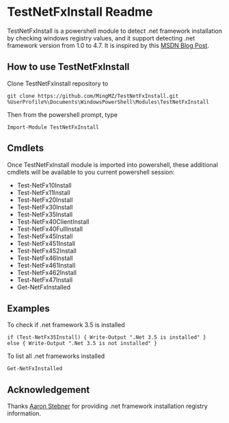 TestNetFxInstall Readme
=======================

TestNetFxInstall is a powershell module to detect .net framework
installation by checking windows registry values, and it support
detecting .net framework version from 1.0 to 4.7. It is
inspired by this
[MSDN Blog Post](http://blogs.msdn.com/b/astebner/archive/2009/06/16/9763379.aspx).

How to use TestNetFxInstall
---------------------------
Clone TestNetFxInstall repository to

    git clone https://github.com/MingMZ/TestNetFxInstall.git %UserProfile%\Documents\WindowsPowerShell\Modules\TestNetFxInstall

Then from the powershell prompt, type

    Import-Module TestNetFxInstall

Cmdlets
-------
Once TestNetFxInstall module is imported into powershell, these
additional cmdlets will be available to you current powershell
session:

- Test-NetFx10Install
- Test-NetFx11Install
- Test-NetFx20Install
- Test-NetFx30Install
- Test-NetFx35Install
- Test-NetFx40ClientInstall
- Test-NetFx40FullInstall
- Test-NetFx45Install
- Test-NetFx451Install
- Test-NetFx452Install
- Test-NetFx46Install
- Test-NetFx461Install
- Test-NetFx462Install
- Test-NetFx47Install
- Get-NetFxInstalled

Examples
--------

To check if .net framework 3.5 is installed

    if (Test-NetFx35Install) { Write-Output ".Net 3.5 is installed" }
    else { Write-Output ".Net 3.5 is not installed" }

To list all .net frameworks installed

    Get-NetFxInstalled

Acknowledgement
---------------
Thanks [Aaron Stebner](http://blogs.msdn.com/b/astebner/)
for providing .net framework installation registry information.
